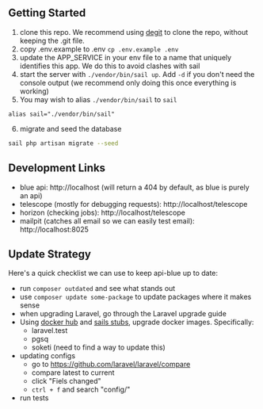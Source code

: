 ## Getting Started
1. clone this repo. We recommend using [degit](https://github.com/Rich-Harris/degit) to clone the repo, without keeping the .git file.
2. copy .env.example to .env `cp .env.example .env`
3. update the APP_SERVICE in your env file to a name that uniquely identifies this app. We do this to avoid clashes with sail
4. start the server with `./vendor/bin/sail up`. Add `-d` if you don't need the console output (we recommend only doing this once everything is working)
5. You may wish to alias `./vendor/bin/sail` to `sail`
```
alias sail="./vendor/bin/sail"
```
6. migrate and seed the database
```sh
sail php artisan migrate --seed
```

## Development Links
- blue api: http://localhost (will return a 404 by default, as blue is purely an api)
- telescope (mostly for debugging requests): http://localhost/telescope
- horizon (checking jobs): http://localhost/telescope
- mailpit (catches all email so we can easily test email): http://localhost:8025

## Update Strategy
Here's a quick checklist we can use to keep api-blue up to date:
  - run `composer outdated` and see what stands out
  - use `composer update some-package` to update packages where it makes sense
  - when upgrading Laravel, go through the Laravel upgrade guide
  - Using [docker hub](https://hub.docker.com/) and [sails stubs](https://github.com/laravel/sail/tree/1.x/stubs), upgrade docker images. Specifically:
    - laravel.test
    - pgsq
    - soketi (need to find a way to update this)
- updating configs
  - go to https://github.com/laravel/laravel/compare
  - compare latest to current
  - click "Fiels changed"
  - `ctrl + f` and search "config/"
- run tests
